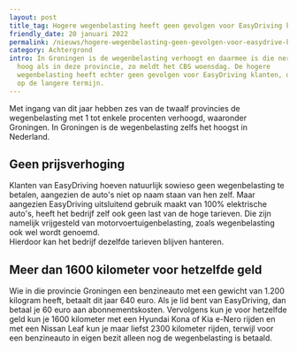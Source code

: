 ```yaml
---
layout: post
title_tag: Hogere wegenbelasting heeft geen gevolgen voor EasyDriving klanten
friendly_date: 20 januari 2022
permalink: /nieuws/hogere-wegenbelasting-geen-gevolgen-voor-easydrive-klanten
category: Achtergrond
intro: In Groningen is de wegenbelasting verhoogt en daarmee is die nergens zo
  hoog als in deze provincie, zo meldt het CBS woensdag. De hogere
  wegenbelasting heeft echter geen gevolgen voor EasyDriving klanten, ook niet
  op de langere termijn.
---
```

Met ingang van dit jaar hebben zes van de twaalf provincies de wegenbelasting met 1 tot enkele procenten verhoogd, waaronder Groningen. In Groningen is de wegenbelasting zelfs het hoogst in Nederland.

## Geen prijsverhoging

Klanten van EasyDriving hoeven natuurlijk sowieso geen wegenbelasting te betalen, aangezien de auto's niet op naam staan van hen zelf. Maar aangezien EasyDriving uitsluitend gebruik maakt van 100% elektrische auto's, heeft het bedrijf zelf ook geen last van de hoge tarieven. Die zijn namelijk vrijgesteld van motorvoertuigenbelasting, zoals wegenbelasting ook wel wordt genoemd.\
Hierdoor kan het bedrijf dezelfde tarieven blijven hanteren.

## Meer dan 1600 kilometer voor hetzelfde geld

Wie in die provincie Groningen een benzineauto met een gewicht van 1.200 kilogram heeft, betaalt dit jaar 640 euro. Als je lid bent van EasyDriving, dan betaal je 60 euro aan abonnementskosten. Vervolgens kun je voor hetzelfde geld kun je 1600 kilometer met een Hyundai Kona of Kia e-Nero rijden en met een Nissan Leaf kun je maar liefst 2300 kilometer rijden, terwijl voor een benzineauto in eigen bezit alleen nog de wegenbelasting is betaald.